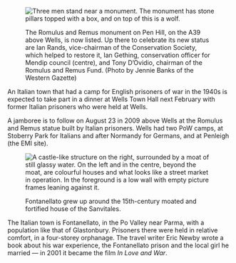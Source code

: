 <figure>
<img src="../pow-romulusremus.jpg" alt="Three men stand near a monument. The monument has stone pillars topped with a box, and on top of this is a wolf.">
<figcaption>

The Romulus and Remus monument on Pen Hill, on the A39 above Wells, is
now listed. Up there to celebrate its new status are Ian Rands,
vice-chairman of the Conservation Society, which helped to restore it,
Ian Gething, conservation officer for Mendip council (centre), and Tony
D’Ovidio, chairman of the Romulus and Remus Fund. <span class="ednote">(Photo by Jennie
Banks of the Western Gazette)</span>

</figcaption>
</figure>

An Italian town that had a camp for English prisoners of war in the
1940s is expected to take part in a dinner at Wells Town Hall next
February with former Italian prisoners who were held at Wells.

A jamboree is to follow on August 23 in 2009 above Wells at the Romulus
and Remus statue built by Italian prisoners. Wells had two PoW camps, at
Stoberry Park for Italians and after Normandy for Germans, and at
Penleigh (the EMI site).

<figure>
<img src="../pow-fontanello.jpg" alt="A castle-like structure on the right, surrounded by a moat of still glassy water. On the left and in the centre, beyond the moat, are colourful houses and what looks like a street market in operation. In the foreground is a low wall with empty picture frames leaning against it.">
<figcaption>

Fontanellato grew up around the 15th-century moated and fortified house
of the Sanvitales.

</figcaption>
</figure>

The Italian town is Fontanellato, in the Po Valley near Parma, with a
population like that of Glastonbury. Prisoners there were held in
relative comfort, in a four-storey orphanage. The travel writer Eric
Newby wrote a book about his war experience, the Fontanellato prison and
the local girl he married — in 2001 it became the film *In Love and
War*.
